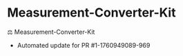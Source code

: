 # Measurement-Converter-Kit
⚖️ Measurement-Converter-Kit


- Automated update for PR #1-1760949089-969